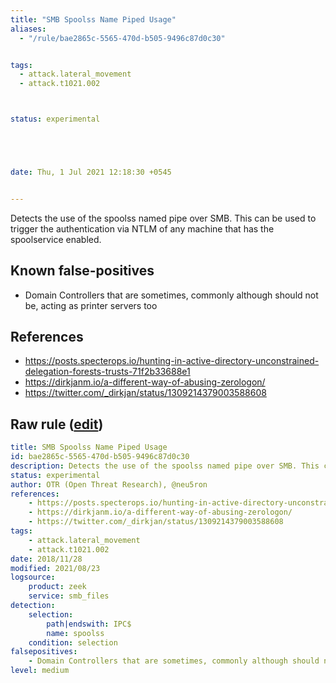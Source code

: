 ```yaml
---
title: "SMB Spoolss Name Piped Usage"
aliases:
  - "/rule/bae2865c-5565-470d-b505-9496c87d0c30"


tags:
  - attack.lateral_movement
  - attack.t1021.002



status: experimental





date: Thu, 1 Jul 2021 12:18:30 +0545


---
```


Detects the use of the spoolss named pipe over SMB. This can be used to trigger the authentication via NTLM of any machine that has the spoolservice enabled.

<!--more-->


## Known false-positives

* Domain Controllers that are sometimes, commonly although should not be, acting as printer servers too



## References

* https://posts.specterops.io/hunting-in-active-directory-unconstrained-delegation-forests-trusts-71f2b33688e1
* https://dirkjanm.io/a-different-way-of-abusing-zerologon/
* https://twitter.com/_dirkjan/status/1309214379003588608


## Raw rule ([edit](https://github.com/SigmaHQ/sigma/edit/master/rules/network/zeek/zeek_dce_rpc_smb_spoolss_named_pipe.yml))
```yaml
title: SMB Spoolss Name Piped Usage
id: bae2865c-5565-470d-b505-9496c87d0c30
description: Detects the use of the spoolss named pipe over SMB. This can be used to trigger the authentication via NTLM of any machine that has the spoolservice enabled.
status: experimental
author: OTR (Open Threat Research), @neu5ron
references:
    - https://posts.specterops.io/hunting-in-active-directory-unconstrained-delegation-forests-trusts-71f2b33688e1
    - https://dirkjanm.io/a-different-way-of-abusing-zerologon/
    - https://twitter.com/_dirkjan/status/1309214379003588608
tags:
    - attack.lateral_movement
    - attack.t1021.002
date: 2018/11/28
modified: 2021/08/23
logsource:
    product: zeek
    service: smb_files
detection:
    selection:
        path|endswith: IPC$
        name: spoolss
    condition: selection
falsepositives:
    - Domain Controllers that are sometimes, commonly although should not be, acting as printer servers too
level: medium

```
